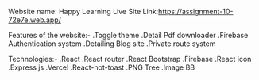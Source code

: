 Website  name: Happy Learning
Live Site Link:https://assignment-10-72e7e.web.app/

Features of the website:-
.Toggle theme 
.Detail Pdf downloader
.Firebase Authentication system
.Detailing Blog site
.Private route system

Technologies:-
.React
.React router
.React Bootstrap
.Firebase
.React icon
.Express js
.Vercel
.React-hot-toast
.PNG Tree
.Image BB